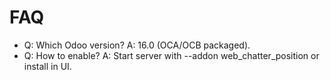 # FAQ

- Q: Which Odoo version? A: 16.0 (OCA/OCB packaged).
- Q: How to enable? A: Start server with --addon web_chatter_position or install in UI.
